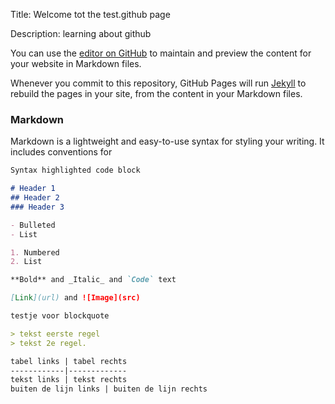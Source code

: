 Title: Welcome tot the test.github page

Description: learning about github

You can use the [editor on GitHub](https://github.com/pmokkink/test.github.io/edit/master/index.md) to maintain and preview the content for your website in Markdown files.

Whenever you commit to this repository, GitHub Pages will run [Jekyll](https://jekyllrb.com/) to rebuild the pages in your site, from the content in your Markdown files.

### Markdown

Markdown is a lightweight and easy-to-use syntax for styling your writing. It includes conventions for

```markdown
Syntax highlighted code block

# Header 1
## Header 2
### Header 3

- Bulleted
- List

1. Numbered
2. List

**Bold** and _Italic_ and `Code` text

[Link](url) and ![Image](src)

testje voor blockquote

> tekst eerste regel
> tekst 2e regel.

tabel links | tabel rechts
------------|-------------
tekst links | tekst rechts
buiten de lijn links | buiten de lijn rechts

```

